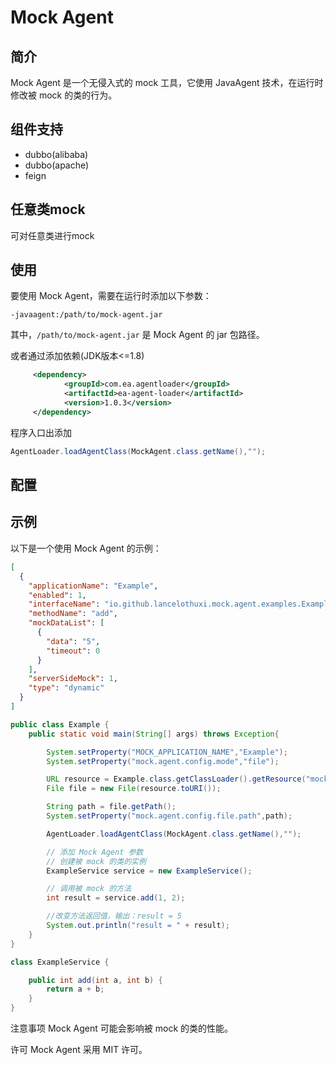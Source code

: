 # Mock Agent

## 简介

Mock Agent 是一个无侵入式的 mock 工具，它使用 JavaAgent 技术，在运行时修改被 mock 的类的行为。
## 组件支持
- dubbo(alibaba)
- dubbo(apache)
- feign

## 任意类mock
可对任意类进行mock

## 使用

要使用 Mock Agent，需要在运行时添加以下参数：
```
-javaagent:/path/to/mock-agent.jar
```
其中，`/path/to/mock-agent.jar` 是 Mock Agent 的 jar 包路径。

或者通过添加依赖(JDK版本<=1.8)
``` xml
     <dependency>
            <groupId>com.ea.agentloader</groupId>
            <artifactId>ea-agent-loader</artifactId>
            <version>1.0.3</version>
     </dependency> 
``` 
程序入口出添加
``` java 
AgentLoader.loadAgentClass(MockAgent.class.getName(),"");
```
## 配置


## 示例

以下是一个使用 Mock Agent 的示例：
```json
[
  {
    "applicationName": "Example",
    "enabled": 1,
    "interfaceName": "io.github.lancelothuxi.mock.agent.examples.ExampleService",
    "methodName": "add",
    "mockDataList": [
      {
        "data": "5",
        "timeout": 0
      }
    ],
    "serverSideMock": 1,
    "type": "dynamic"
  }
]
```

```java
public class Example {
    public static void main(String[] args) throws Exception{

        System.setProperty("MOCK_APPLICATION_NAME","Example");
        System.setProperty("mock.agent.config.mode","file");

        URL resource = Example.class.getClassLoader().getResource("mockconfig.json");
        File file = new File(resource.toURI());

        String path = file.getPath();
        System.setProperty("mock.agent.config.file.path",path);

        AgentLoader.loadAgentClass(MockAgent.class.getName(),"");

        // 添加 Mock Agent 参数
        // 创建被 mock 的类的实例
        ExampleService service = new ExampleService();

        // 调用被 mock 的方法
        int result = service.add(1, 2);

        //改变方法返回值，输出：result = 5
        System.out.println("result = " + result);
    }
}

class ExampleService {

    public int add(int a, int b) {
        return a + b;
    }
}
```

注意事项
Mock Agent 可能会影响被 mock 的类的性能。


许可
Mock Agent 采用 MIT 许可。

